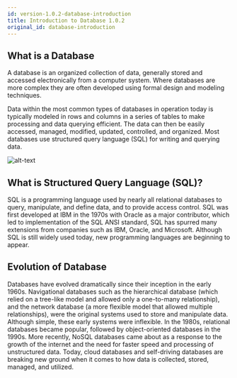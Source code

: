 ```yaml
---
id: version-1.0.2-database-introduction
title: Introduction to Database 1.0.2
original_id: database-introduction
---
```


## What is a Database

A database is an organized collection of data, generally stored and accessed electronically from a computer system. Where databases are more complex they are often developed using formal design and modeling techniques.

Data within the most common types of databases in operation today is typically modeled in rows and columns in a series of tables to make processing and data querying efficient. The data can then be easily accessed, managed, modified, updated, controlled, and organized. Most databases use structured query language (SQL) for writing and querying data.

![alt-text](assets/database-illustration.jpg)

## What is Structured Query Language (SQL)?

SQL is a programming language used by nearly all relational databases to query, manipulate, and define data, and to provide access control. SQL was first developed at IBM in the 1970s with Oracle as a major contributor, which led to implementation of the SQL ANSI standard, SQL has spurred many extensions from companies such as IBM, Oracle, and Microsoft. Although SQL is still widely used today, new programming languages are beginning to appear.

## Evolution of Database

Databases have evolved dramatically since their inception in the early 1960s. Navigational databases such as the hierarchical database (which relied on a tree-like model and allowed only a one-to-many relationship), and the network database (a more flexible model that allowed multiple relationships), were the original systems used to store and manipulate data. Although simple, these early systems were inflexible. In the 1980s, relational databases became popular, followed by object-oriented databases in the 1990s. More recently, NoSQL databases came about as a response to the growth of the internet and the need for faster speed and processing of unstructured data. Today, cloud databases and self-driving databases are breaking new ground when it comes to how data is collected, stored, managed, and utilized.

